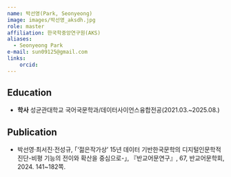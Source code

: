```yaml
---
name: 박선영(Park, Seonyeong)
image: images/박선영_aksdh.jpg
role: master
affiliation: 한국학중앙연구원(AKS)
aliases:
  - Seonyeong Park
e-mail: sun09125@gmail.com
links:
    orcid: 
---
```


## Education
* **학사** 성균관대학교 국어국문학과/데이터사이언스융합전공(2021.03.~2025.08.)

## Publication
* 박선영·최서진·전성규, ｢‘젊은작가상’ 15년 데이터 기반한국문학의 디지털인문학적 진단-비평 기능의 전이와 확산을 중심으로-｣, 『반교어문연구』, 67, 반교어문학회, 2024. 141~182쪽. 
